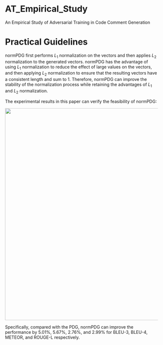 # AT_Empirical_Study
An Empirical Study of Adversarial Training in Code Comment Generation

Practical Guidelines
==========================================
normPDG first performs $L_1$ normalization on the vectors and then applies $L_2$ normalization to the generated vectors.
normPDG has the advantage of  using $L_1$ normalization to reduce the effect of large values on the vectors, and then applying $L_2$ normalization to ensure that the resulting vectors have a consistent length and sum to 1. 
Therefore, normPDG can improve the stability of the normalization process while retaining the advantages of $L_1$ and $L_2$ normalization.

The experimental results in this paper can verify the feasibility of normPDG:

<img src="https://user-images.githubusercontent.com/93321396/224938336-42ca251f-11d9-4495-80ac-8ab470c7cd3a.png" width = "700" />

Specifically, compared with the PDG, normPDG can improve the performance by 5.01\%, 5.67\%, 2.76\%, and 2.99\% for BLEU-3, BLEU-4, METEOR, and ROUGE-L respectively.
